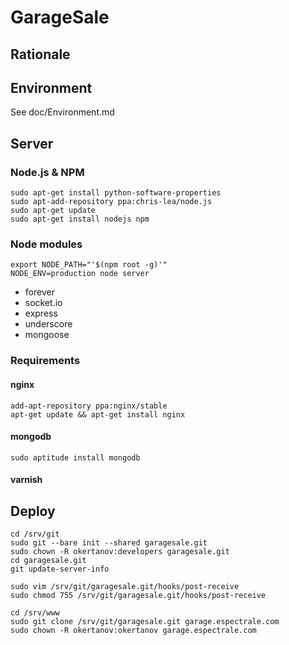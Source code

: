 GarageSale
==========

Rationale
---------

Environment
-----------
See doc/Environment.md

Server
------

### Node.js & NPM
    sudo apt-get install python-software-properties
    sudo apt-add-repository ppa:chris-lea/node.js
    sudo apt-get update
    sudo apt-get install nodejs npm

### Node modules
    export NODE_PATH="'$(npm root -g)'"
    NODE_ENV=production node server
* forever
* socket.io
* express
* underscore
* mongoose

### Requirements
#### nginx
    add-apt-repository ppa:nginx/stable
    apt-get update && apt-get install nginx
#### mongodb
    sudo aptitude install mongodb
#### varnish

Deploy
------
    cd /srv/git
    sudo git --bare init --shared garagesale.git
    sudo chown -R okertanov:developers garagesale.git
    cd garagesale.git
    git update-server-info

    sudo vim /srv/git/garagesale.git/hooks/post-receive
    sudo chmod 755 /srv/git/garagesale.git/hooks/post-receive

    cd /srv/www
    sudo git clone /srv/git/garagesale.git garage.espectrale.com
    sudo chown -R okertanov:okertanov garage.espectrale.com

